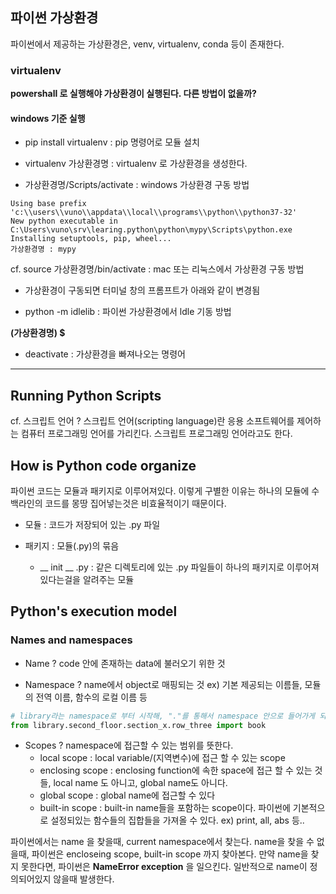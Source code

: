 ## 파이썬 가상환경

파이썬에서 제공하는 가상환경은, venv, virtualenv, conda 등이 존재한다.

### virtualenv

**powershall 로 실행해야 가상환경이 실행된다. 다른 방법이 없을까?**

#### windows 기준 실행

* pip install virtualenv : pip 명령어로 모듈 설치

* virtualenv 가상환경명 : virtualenv 로 가상환경을 생성한다.

* 가상환경명/Scripts/activate : windows 가상환경 구동 방법

```
Using base prefix 'c:\\users\\vuno\\appdata\\local\\programs\\python\\python37-32'
New python executable in C:\Users\vuno\srv\learing.python\python\mypy\Scripts\python.exe
Installing setuptools, pip, wheel...
가상환경명 : mypy
```

cf. source 가상환경명/bin/activate : mac 또는 리눅스에서 가상환경 구동 방법

* 가상환경이 구동되면 터미널 창의 프롬프트가 아래와 같이 변경됨

* python -m idlelib : 파이썬 가상환경에서 ldle 기동 방법

**(가상환경명) $**

* deactivate : 가상환경을 빠져나오는 명령어

----
## Running Python Scripts

cf. 스크립트 언어 ? 스크립트 언어(scripting language)란 응용 소프트웨어를 제어하는 컴퓨터 프로그래밍 언어를 가리킨다. 스크립트 프로그래밍 언어라고도 한다.

## How is Python code organize

파이썬 코드는 모듈과 패키지로 이루어져있다. 이렇게 구별한 이유는 하나의 모듈에 수백라인의 코드를 몽땅 집어넣는것은 비효율적이기 때문이다.

* 모듈 : 코드가 저장되어 있는 .py 파일 

* 패키지 : 모듈(.py)의 묶음
  * __ init __ .py : 같은 디렉토리에 있는 .py 파일들이 하나의 패키지로 이루어져 있다는걸을 알려주는 모듈


## Python's execution model

### Names and namespaces

* Name ? code 안에 존재하는 data에 불러오기 위한 것

* Namespace ? name에서 object로 매핑되는 것 ex) 기본 제공되는 이름들, 모듈의 전역 이름, 함수의 로컬 이름 등

```python
# library라는 namespace로 부터 시작해, "."를 통해서 namespace 안으로 들어가게 되어 끝내 name인 book을 찾는다.
from library.second_floor.section_x.row_three import book
```

* Scopes ? namespace에 접근할 수 있는 범위를 뜻한다.
  * local scope : local variable/(지역변수)에 접근 할 수 있는 scope
  * enclosing scope : enclosing function에 속한 space에 접근 할 수 있는 것들, local name 도 아니고, global name도 아니다.
  * global scope : global name에 접근할 수 있다
  * built-in scope : built-in name들을 포함하는 scope이다. 파이썬에 기본적으로 설정되있는 함수들의 집합들을 가져올 수 있다. 
  ex) print, all, abs 등..
  
파이썬에서는 name 을 찾을때, current namespace에서 찾는다. name을 찾을 수 없을때, 파이썬은 encloseing scope, built-in scope 까지 찾아본다.
만약 name을 찾지 못한다면, 파이썬은 **NameError exception** 을 일으킨다. 일반적으로 name이 정의되어있지 않을때 발생한다.


